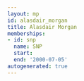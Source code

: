 ```yaml
---
layout: mp
id: alasdair_morgan
title: Alasdair Morgan
memberships:
- id: snp
  name: SNP
  start: 
  end: '2000-07-05'
autogenerated: true
---
```

